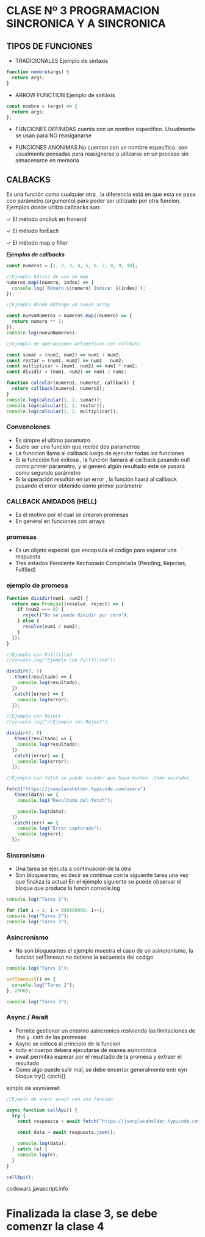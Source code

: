 # CLASE Nº 3 PROGRAMACION SINCRONICA Y A SINCRONICA

## TIPOS DE FUNCIONES

- TRADICIONALES
  Ejemplo de sintaxis

```js
function nombre(args) {
  return args;
}
```

- ARROW FUNCTION
  Ejemplo de sintáxis

```js
const nombre = (args) => {
  return args;
};
```

- FUNCIONES DEFINIDAS
  cuenta con un nombre especifico. Usualmente se usan para NO reasiganarse

- FUNCIONES ANONIMAS
  No cuentan con un nombre específico. son usualmente pensadas para reasignarse o utilzarse en un proceso sin almacenarce en memoria

## CALBACKS

Es una función como cualquier otra , la diferencia está en que esta se pasa coo parámetro (argumento) para poder ser utilizado por otra funcion.
Ejemplos donde utilizo callbacks son:

&#10003; El método onclick en fronend

&#10003; El método forEach

&#10003; El método map o filter

**_Ejemplos de callbacks_**

```js
const numeros = [1, 2, 3, 4, 5, 6, 7, 8, 9, 10];

//Ejemplo básico de uso de map
numeros.map((numero, index) => {
  console.log(`Número:${numero} Indice: ${index}`);
});

//Ejemplo donde obtengo un nuevo array

const nuevoNumeros = numeros.map((numero) => {
  return numero ** 2;
});
console.log(nuevoNumeros);
```

```js
//ejemplo de operaciones artimeticas con callbaks

const sumar = (num1, num2) => num1 + num2;
const restar = (num1, num2) => num1 - num2;
const multiplicar = (num1, num2) => num1 * num2;
const dividir = (num1, num2) => num1 / num2;

function calcular(numero1, numero2, callback) {
  return callback(numero1, numero2);
}
console.log(calcular(1, 2, sumar));
console.log(calcular(1, 2, restar));
console.log(calcular(1, 2, multiplicar));
```

### Convenciones

- Es simpre el ultimo paramatro
- Suele ser una función que recibe dos parametros
- La funccion llama al callback luego de ejecutar todas las funciones
- Si la funcción fué exitosa , la función llamará al callback pasando null como primer parametro, y si generó algún resultado este se pasará como segundo parámetro
- Si la operación resultón en un error , la función llaará al callback pasando el error obtenido como primer parámetro

### CALLBACK ANIDADOS (HELL)

- Es el motivo por el cual se crearon promesas
- En general en funciones con arrays

### promesas

- Es un objeto especial que encapsula el codigo para esperar una respuesta
- Tres estados Pendiente Rechazado Completada (Pending, Rejectes, Fulfiled)

### ejemplo de promesa

```js
function dividir(num1, num2) {
  return new Promise((resolve, reject) => {
    if (num2 === 0) {
      reject("No se puede dividir por cero");
    } else {
      resolve(num1 / num2);
    }
  });
}

//Ejemplo con Fullfilled
//console.log("Ejemplo con Fullfilled");

dividir(3, 5)
  .then((resultado) => {
    console.log(resultado);
  })
  .catch((error) => {
    console.log(error);
  });

//Ejemplo con Reject
//console.log("//Ejemplo con Reject");

dividir(3, 0)
  .then((resultado) => {
    console.log(resultado);
  })
  .catch((error) => {
    console.log(error);
  });
```

```js
//Ejemplo con fetch se puede suceder que haya muchos .then anidados

fetch("https://jsonplaceholder.typicode.com/users")
  .then((data) => {
    console.log("Resultado del fetch");

    console.log(data);
  })
  .catch((err) => {
    console.log("Error capturado");
    console.log(err);
  });
```

### Sincronismo

- Una tarea se ejecuta a continuación de la otra
- Son bloqueantes, es decir se continua con la siguiente tarea una vez que finaliza la actual
  En el ejemplo siguiente se puede observar el bloque que produce la funcin console.log

```js
console.log("Tares 1");

for (let i = 1; i < 999999999; i++);
console.log("Tares 2");
console.log("Tares 3");
```

### Asincronismo

- No son bloqueantes
  el ejemplo muestra el caso de un asincronismo, la funcion setTimeout no detiene la secuencia del codigo

```js
console.log("Tares 1");

setTimeout(() => {
  console.log("Tares 2");
}, 2000);

console.log("Tares 3");
```

### Async / Await

- Permite gestionar un entorno asincronico reslviendo las limitaciones de .the y .cath de las promesas
- Async se coloca al principio de la funcion
- todo el cuerpo debera ejecutarse de manea asincronica
- await permitira esperar por el resultado de la promesa y extraer el resultado
- Como algo puede salir mal, se debe encerrar generalmente entr eyn bloque try{} catch{}

ejmplo de asyn/await

```js
//Ejmplo de async await con una funcion

async function callApi() {
  try {
    const respuesta = await fetch("https://jsonplaceholder.typicode.com/users");

    const data = await respuesta.json();

    console.log(data);
  } catch (e) {
    console.log(e);
  }
}

callApi();
```

codewars
javascript.info

# Finalizada la clase 3, se debe comenzr la clase 4
